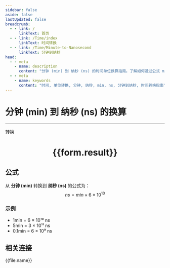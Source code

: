 ```yaml
---
sidebar: false
aside: false
lastUpdated: false
breadcrumb:
  - - link: /
      linkText: 首页
  - - link: /Time/index
      linkText: 时间转换
  - - link: /Time/Minute-to-Nanosecond
      linkText: 分钟到纳秒
head:
  - - meta
    - name: description
      content: "分钟 (min) 到 纳秒 (ns) 的时间单位换算指南。了解如何通过公式 min × 60,000,000,000 转换为纳秒。"
  - - meta
    - name: keywords
      content: "时间, 单位转换, 分钟, 纳秒, min, ns, 分钟到纳秒, 时间转换指南"
---
```

# 分钟 (min) 到 纳秒 (ns) 的换算

---
<script setup>
import { onMounted, reactive, inject, ref } from 'vue'
import { NButton,NForm ,NFormItem,NInput,NInputNumber,NSelect,NCard,useMessage,NGrid ,NGi  } from 'naive-ui'
import { defineClientComponent } from 'vitepress'
import { Time } from '../../files';

const convert = inject('convert')

const form = reactive({
  number: null,
  result: '',
})

const convertHandler = () => {
  if (form.number !== null && !isNaN(form.number)) {
    const convertedValue = parseFloat(form.number) * 60000000000
    form.result = `${form.number}min = ${convertedValue.toFixed(0)}ns`
  } else {
    form.result = '请输入有效的数值。'
  }
}
</script>

<n-form size="large" :model="form">
  <n-form-item label="分钟 (min)">
    <n-input-number v-model:value="form.number" placeholder="输入分钟" style="width: 100%" />
  </n-form-item>
  <n-form-item>
    <n-button type="primary" @click="convertHandler" block>转换</n-button>
  </n-form-item>
</n-form>

<n-card  embedded :bordered="false" hoverable>
  <div  style="text-align:center">
    <h1>{{form.result}}</h1>
  </div>
</n-card>

## 公式

从 **分钟 (min)** 转换到 **纳秒 (ns)** 的公式为：
$$ ns = min \times 6 \times 10^{10} $$

### 示例
- 1min = 6 × 10¹⁰ ns
- 5min = 3 × 10¹¹ ns
- 0.1min = 6 × 10⁹ ns
## 相关连接
<n-grid x-gap="12" :cols="4">
  <n-gi v-for="(file, index) in Time" :key="index">
    <n-button
      text
      tag="a"
      :href="file.path"
      type="primary"
    >
      {{file.name}}
    </n-button>
  </n-gi>
</n-grid>